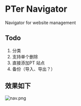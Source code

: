 # PTer Navigator

Navigator for website management

## Todo

1. 分类
2. 支持单个删除
3. 直接添加PT 站点
4. 备份（导入、导出？）

## 效果如下
![nav.png](images/nav.png)